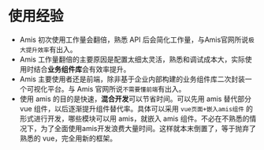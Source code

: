 # 使用经验

*   Amis 初次使用工作量会翻倍，熟悉 API 后会简化工作量，与Amis官网所说`极大提升效率`有出入。
*   Amis 工作量翻倍的主要原因是配置太细太灵活，熟悉和调试成本大，实际使用时结合**业务组件库**会有效率提升。
*   Amis 主要使用者还是前端，除非基于企业内部构建的业务组件库二次封装一个可视化平台。与 Amis 官网所说`不需要懂前端`有出入。
*   使用 amis 的目的是快速，**混合开发**可以节省时间。可以先用 amis 替代部分 vue 组件，以后逐渐提升组件替代率。具体可以采用 `vue页面+嵌入amis组件` 的形式进行开发，哪些模块可以用 amis，就嵌入 amis 组件。不必在不熟悉的情况下，为了全面使用amis开发浪费大量时间。这样就本末倒置了，等于抛弃了熟悉的 vue，完全用新的框架。
